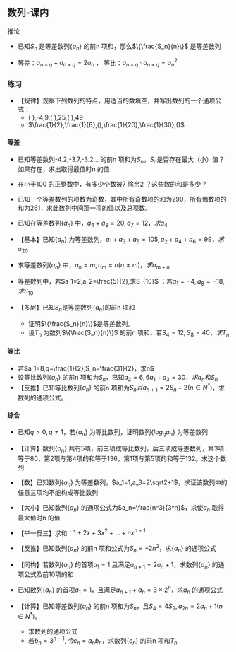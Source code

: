 ## 数列-课内

推论：

- 已知$S_n$ 是等差数列$\{a_n\}$ 的前n 项和，那么$\{\frac{S_n}{n}\}$ 是等差数列

- 等差：$a_{n-q}+a_{n+q}=2a_n$ ， 等比：$a_{n-q}\cdot a_{n+q}=a^2_n$

### 练习

- 【规律】观察下列数列的特点，用适当的数填空，并写出数列的一个通项公式：
  - ( ),-4,9,( ),25,( ),49
  - $\frac{1}{2},\frac{1}{6},(),\frac{1}{20},\frac{1}{30},()$

#### 等差

- 已知等差数列-4.2,-3.7,-3.2... 的前n 项和为$S_n，S_n$是否存在最大（小）值？如果存在，求出取得最值时n 的值
- 在小于100 的正整数中，有多少个数被7 除余2 ？这些数的和是多少？
- 已知一个等差数列的项数为奇数，其中所有奇数项的和为290，所有偶数项的和为261，求此数列中间那一项的值以及总项数。
- 已知在等差数列$\{a_n\}$ 中，$a_4+a_8=20,a_7=12，求a_4$
- 【基本】已知$\{a_n\}$ 为等差数列，$a_1+a_3+a_5=105,a_2+a_4+a_6=99，求a_{20}$
- 求等差数列$\{a_n\}$ 中，$a_n=m,a_m=n(n\ne m)，求a_{m+n}$

- 等差数列中，若$a_1=2,a_2=\frac{5}{2},求S_{10}$ ；若$a_1=-4,a_8=-18,求S_{10}$
- 【多层】已知$S_n$是等差数列{$a_n$}的前n 项和
  - 证明$\{\frac{S_n}{n}\}$是等差数列。
  - 设$T_n$ 为数列$\{\frac{S_n}{n}\}$ 的前n 项和，若$S_4=12,S_8=40，求T_n$

#### 等比

- 若$a_1=8,q=\frac{1}{2},S_n=\frac{31}{2}，求n$
- 设等比数列$\{a_n\}$ 的前n 项和为$S_n$，已知$a_2=6,6a_1+a_3=30，求a_n和S_n$
- 【反推】已知等比数列$\{a_n\}$ 的前n 项和为$S_n且a_{n+1}=2S_n+2(n\in N^*)$，求数列的通项公式。

#### 综合

- 已知$q>0,q\ne 1$，若$\{a_n\}$ 为等比数列，证明数列$\{log_qa_n\}$ 为等差数列
- 【计算】数列$\{a_n\}$ 共有5项，前三项成等比数列，后三项成等差数列，第3项等于80，第2项与第4项的和等于136，第1项与第5项的和等于132。求这个数列

- 【数】已知数列$\{a_n\}$ 为等差数列，$a_1=1,a_3=2\sqrt2+1$，求证该数列中的任意三项均不能构成等比数列

- 【大小】已知数列$\{a_n\}$ 的通项公式为$a_n=\frac{n^3}{3^n}$，求使$a_n$ 取得最大值时n 的值

- 【举一反三】求和：$1+2x+3x^2+...+nx^{n-1}$

- 【反推】已知数列$\{a_n\}$ 的前n 项和公式为$S_n=-2n^2$，求$\{a_n\}$ 的通项公式

- 【同构】若数列$\{a_n\}$ 的首项$a_1=1$ 且满足$a_{n+1}=2a_n+1$，求数列$\{a_n\}$ 的通项公式及前10项的和

- 已知数列$\{a_n\}$ 的首项$a_1=1$，且满足$a_{n+1}+a_n=3\times 2^n$，求$a_n$ 的通项公式

- 【计算】已知等差数列$\{a_n\}$ 的前n 项和为$S_n$，且$S_4=4S_2,a_{2n}=2a_n+1(n\in N^*)$。
  - 求数列的通项公式
  - 若$b_n=3^{n-1},令c_n=a_nb_n$，求数列$\{c_n\}$ 的前n 项和$T_n$
